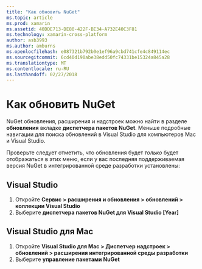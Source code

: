 ```yaml
---
title: "Как обновить NuGet"
ms.topic: article
ms.prod: xamarin
ms.assetid: 40DDE713-DE80-422F-BE34-A732E40C3F81
ms.technology: xamarin-cross-platform
author: asb3993
ms.author: amburns
ms.openlocfilehash: e087321b792b0e1ef96a9cbd741cfe4c849114ec
ms.sourcegitcommit: 6cd40d190abe38edd50fc74331be15324a845a28
ms.translationtype: MT
ms.contentlocale: ru-RU
ms.lasthandoff: 02/27/2018
---
```

# <a name="how-can-i-update-nuget"></a>Как обновить NuGet

NuGet обновления, расширения и надстроек можно найти в разделе **обновления** вкладке **диспетчера пакетов NuGet**. Меньше подробные навигации для поиска обновлений в Visual Studio для компьютеров Mac и Visual Studio. 

Проверьте следует отметить, что обновления будет *только* будет отображаться в этих меню, если у вас последняя поддерживаемая версия NuGet в интегрированной среде разработки установлены:

## <a name="visual-studio"></a>Visual Studio
1. Откройте **Сервис > расширения и обновления > обновлений > коллекции Visual Studio**
2. Выберите **диспетчера пакетов NuGet для Visual Studio [Year]**

## <a name="visual-studio-for-mac"></a>Visual Studio для Mac

1. Откройте **Visual Studio для Mac > Диспетчер надстроек > обновлений > расширения интегрированной среды разработки**
2. Выберите **управление пакетами NuGet**

